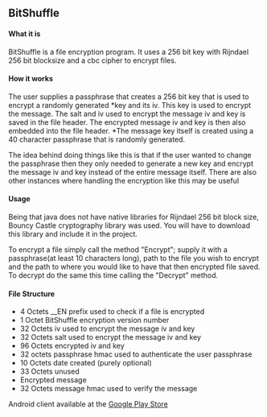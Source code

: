 ## BitShuffle

#### What it is
BitShuffle is a file encryption program. It uses a 256 bit key with Rijndael 256 bit blocksize and a cbc cipher to encrypt files.


#### How it works

The user supplies a passphrase that creates a 256 bit key that is used to encrypt a randomly generated *key and its iv. This key is used to encrypt the message.
The salt and iv used to encrypt the message iv and key is saved in the file header.
The encrypted message iv and key is then also embedded into the file header.
*The message key itself is created using a 40 character passphrase that is randomly generated.

The idea behind doing things like this is that if the user wanted to change the passphrase then they only needed to generate a new key and encrypt the message iv and key instead of the entire message itself. There are also other instances where handling the encryption like this may be useful

#### Usage

Being that java does not have native libraries for Rijndael 256 bit block size, Bouncy Castle cryptography library was used. You will have to download this library and include it in the project.

To encrypt a file simply call the method "Encrypt"; supply it with a passphrase(at least 10 characters long), path to the file you wish to encrypt and the path to where you would like to have that then encrypted file saved.
To decrypt do the same this time calling the "Decrypt" method.


#### File Structure 

 - 4 Octets __EN prefix used to check if a file is encrypted 
 - 1 Octet BitShuffle encryption version number 
 - 32 Octets iv used to encrypt the message iv and key
 - 32 Octets salt used to encrypt the message iv and key
 - 96 Octets encrypted iv and key 
 - 32 octets passphrase hmac used to authenticate the user passphrase
 - 10 Octets date created (purely optional)
 - 33 Octets unused
 - Encrypted message 
 - 32 Octets message hmac used to verify the message

Android client available at the [Google Play Store](https://play.google.com/store/apps/details?id=digitaltakesroot.com.BitShuffle)

